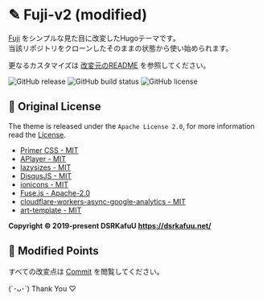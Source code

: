 # ✎ Fuji-v2 (modified)

[Fuji](https://github.com/dsrkafuu/hugo-theme-fuji) をシンプルな見た目に改変したHugoテーマです。  
当該リポジトリをクローンしたそのままの状態から使い始められます。  

更なるカスタマイズは [改変元のREADME](https://github.com/dsrkafuu/hugo-theme-fuji#readme) を参照してください。  

![GitHub release](https://img.shields.io/github/v/release/dsrkafuu/hugo-theme-fuji)
![GitHub build status](https://img.shields.io/github/workflow/status/dsrkafuu/hugo-theme-fuji/build-test)
![GitHub license](https://img.shields.io/github/license/dsrkafuu/hugo-theme-fuji)

## 📝 Original License

The theme is released under the `Apache License 2.0`, for more information read the [License](https://github.com/dsrkafuu/hugo-theme-fuji/blob/master/LICENSE).

- [Primer CSS - MIT](https://github.com/primer/css/blob/master/LICENSE)
- [APlayer - MIT](https://github.com/MoePlayer/APlayer/blob/master/LICENSE)
- [lazysizes - MIT](https://github.com/aFarkas/lazysizes/blob/gh-pages/LICENSE)
- [DisqusJS - MIT](https://github.com/SukkaW/DisqusJS/blob/master/LICENSE)
- [ionicons - MIT](https://github.com/ionic-team/ionicons/blob/master/LICENSE)
- [Fuse.js - Apache-2.0](https://github.com/krisk/Fuse/blob/master/LICENSE)
- [cloudflare-workers-async-google-analytics - MIT](https://github.com/SukkaW/cloudflare-workers-async-google-analytics/blob/master/LICENSE)
- [art-template - MIT](https://github.com/aui/art-template/blob/master/LICENSE)

**Copyright © 2019-present DSRKafuU <https://dsrkafuu.net/>**

## 🔧 Modified Points

すべての改変点は [Commit](https://github.com/Gattxxa/hugo-theme-fuji-customized/commits/master) を閲覧してください。  

(´･ᴗ･\`) Thank You ♡